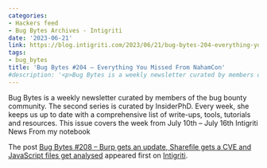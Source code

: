 ```yaml
---
categories:
- Hackers feed
- Bug Bytes Archives - Intigriti
date: '2023-06-21'
link: https://blog.intigriti.com/2023/06/21/bug-bytes-204-everything-you-missed-from-nahamcon/
tags:
- bug_bytes
title: 'Bug Bytes #204 – Everything You Missed From NahamCon'
#description: '<p>Bug Bytes is a weekly newsletter curated by members of the bug bounty community. The second series is curated by InsiderPhD. Every week, she keeps us up to #date with a comprehensive list of write-ups, tools, tutorials and resources. This issue covers the week from June 12th to June 18th Intigriti News From my notebook #[&#8230;]</p> <p>The post <a href="https://blog.intigriti.com/2023/06/21/bug-bytes-204-everything-you-missed-from-nahamcon/" rel="nofollow">Bug Bytes #204 &#8211; You Missed #From NahamCon</a> appeared first on <a href="https://blog.intigriti.com" rel="nofollow">Intigriti</a>.</p>'
---
```


<p>Bug Bytes is a weekly newsletter curated by members of the bug bounty community. The second series is curated by InsiderPhD. Every week, she keeps us up to date with a comprehensive list of write-ups, tools, tutorials and resources. This issue covers the week from July 10th &#8211; July 16th Intigriti News From my notebook</p> <p>The post <a href="https://blog.intigriti.com/2023/07/19/bug-bytes-208-burp-gets-an-update-sharefile-gets-a-cve-and-javascript-files-get-analysed/" rel="nofollow">Bug Bytes #208 &#8211; Burp gets an update, Sharefile gets a CVE and JavaScript files get analysed</a> appeared first on <a href="https://blog.intigriti.com" rel="nofollow">Intigriti</a>.</p>
